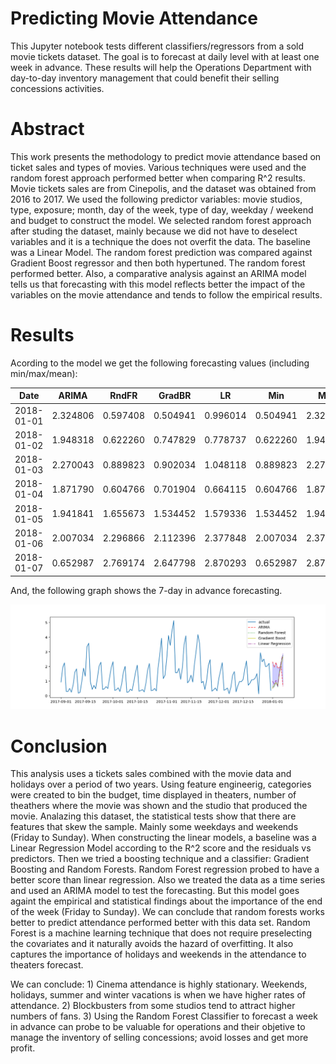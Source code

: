 # Predicting Movie Attendance

This Jupyter notebook tests different classifiers/regressors from a sold movie tickets dataset. The goal is to forecast at daily level with at least one week in advance. These results will help the Operations Department with day-to-day inventory management that could benefit their selling concessions activities.

# Abstract
This work presents the methodology to predict movie attendance based on ticket sales and types of movies. Various techniques were used and the random forest approach performed better when comparing R^2 results. Movie tickets sales are from Cinepolis, and the dataset was obtained from 2016 to 2017. We used the following predictor variables: movie studios, type, exposure; month, day of the week, type of day, weekday / weekend and budget to construct the model.
We selected random forest approach after studing the dataset, mainly because we did not have to deselect variables and it is a technique the does not overfit the data. The baseline was a Linear Model. The random forest prediction was compared against Gradient Boost regressor and then both hypertuned. The random forest performed better. Also, a comparative analysis against an ARIMA model tells us that forecasting with this model reflects better the impact of the variables on the movie attendance and tends to follow the empirical results.

# Results
Acording to the model we get the following forecasting values (including min/max/mean):

Date      |    ARIMA |    RndFR |   GradBR |       LR |      Min |      Max |      Mean
----------|----------|----------|----------|----------|----------|----------|----------
2018-01-01|  2.324806|  0.597408|  0.504941|  0.996014|  0.504941|  2.324806|  1.105792
2018-01-02|  1.948318|  0.622260|  0.747829|  0.778737|  0.622260|  1.948318|  1.024286
2018-01-03|  2.270043|  0.889823|  0.902034|  1.048118|  0.889823|  2.270043|  1.277504
2018-01-04|  1.871790|  0.604766|  0.701904|  0.664115|  0.604766|  1.871790|  0.960644
2018-01-05|  1.941841|  1.655673|  1.534452|  1.579336|  1.534452|  1.941841|  1.677825
2018-01-06|  2.007034|  2.296866|  2.112396|  2.377848|  2.007034|  2.377848|  2.198536
2018-01-07|  0.652987|  2.769174|  2.647798|  2.870293|  0.652987|  2.870293|  2.235063


And, the following graph shows the 7-day in advance forecasting.

![Results](/images/Figure_1.png)

# Conclusion
This analysis uses a tickets sales combined with the movie data and holidays over a period of two years. Using feature engineerig, categories were created to bin the budget, time displayed in theaters, number of theathers where the movie was shown and the studio that produced the movie. Analazing this dataset, the statistical tests show that there are features that skew the sample. Mainly some weekdays and weekends (Friday to Sunday). When constructing the linear models, a baseline was a Linear Regression Model according to the R^2 score and the residuals vs predictors. Then we tried a boosting technique and a classifier: Gradient Boosting and Random Forests. Random Forest regression probed to have a better score than linear regression. Also we treated the data as a time series and used an ARIMA model to test the forecasting. But this model goes againt the empirical and statistical findings about the importance of the end of the week (Friday to Sunday). We can conclude that random forests works better to predict attendance performed better with this data set. Random Forest is a machine learning technique that does not require preselecting the covariates and it naturally avoids the hazard of overfitting. It also captures the importance of holidays and weekends in the attendance to theaters forecast.

We can conclude: 1) Cinema attendance is highly stationary. Weekends, holidays, summer and winter vacations is when we have higher rates of attendance. 2) Blockbusters from some studios tend to attract higher numbers of fans. 3) Using the Random Forest Classifier to forecast a week in advance can probe to be valuable for operations and their objetive to manage the inventory of selling concessions; avoid losses and get more profit.
